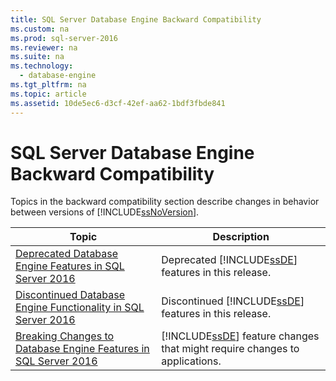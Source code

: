 ```yaml
---
title: SQL Server Database Engine Backward Compatibility
ms.custom: na
ms.prod: sql-server-2016
ms.reviewer: na
ms.suite: na
ms.technology: 
  - database-engine
ms.tgt_pltfrm: na
ms.topic: article
ms.assetid: 10de5ec6-d3cf-42ef-aa62-1bdf3fbde841
---
```

# SQL Server Database Engine Backward Compatibility
  Topics in the backward compatibility section describe changes in behavior between versions of [!INCLUDE[ssNoVersion](../../Token\Other/ssNoVersion_md.md)].  
  
|Topic|Description|  
|-----------|-----------------|  
|[Deprecated Database Engine Features in SQL Server 2016](../../Topics\TopicNameNotContainA/Deprecated-Database-Engine-Features-in-SQL-Server-2016.md)|Deprecated [!INCLUDE[ssDE](../../Token\Other/ssDE_md.md)] features in this release.|  
|[Discontinued Database Engine Functionality in SQL Server 2016](../../Topics\TopicNameNotContainA/Discontinued-Database-Engine-Functionality-in-SQL-Server-2016.md)|Discontinued [!INCLUDE[ssDE](../../Token\Other/ssDE_md.md)] features in this release.|  
|[Breaking Changes to Database Engine Features in SQL Server 2016](../../Topics\TopicNameNotContainA/Breaking-Changes-to-Database-Engine-Features-in-SQL-Server-2016.md)|[!INCLUDE[ssDE](../../Token\Other/ssDE_md.md)] feature changes that might require changes to applications.|  
  
  